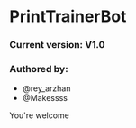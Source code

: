# PrintTrainerBot

### Current version: V1.0

### Authored by:
- @rey_arzhan
- @Makessss

You're welcome

